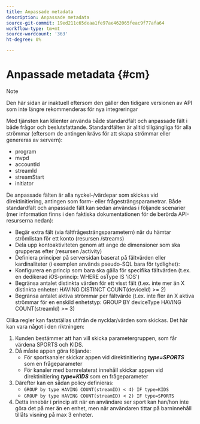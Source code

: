 ```yaml
---
title: Anpassade metadata
description: Anpassade metadata
source-git-commit: 19ed211c65deaa1fe97ae462065feac9f77afa64
workflow-type: tm+mt
source-wordcount: '363'
ht-degree: 0%

---
```




# Anpassade metadata {#cm}

>[!NOTE]
>
> Den här sidan är inaktuell eftersom den gäller den tidigare versionen av API som inte längre rekommenderas för nya integreringar

Med tjänsten kan klienter använda både standardfält och anpassade fält i både frågor och beslutsfattande. Standardfälten är alltid tillgängliga för alla strömmar (eftersom de antingen krävs för att skapa strömmar eller genereras av servern):

* program
* mvpd
* accountId
* streamId
* streamStart
* initiator


De anpassade fälten är alla nyckel-/värdepar som skickas vid direktinitiering, antingen som form- eller frågesträngsparametrar. Både standardfält och anpassade fält kan sedan användas i följande scenarier (mer information finns i den faktiska dokumentationen för de berörda API-resurserna nedan):

* Begär extra fält (via fältfrågesträngsparametern) när du hämtar strömlistan för ett konto (resursen /streams)
* Dela upp kontoaktiviteten genom att ange de dimensioner som ska grupperas efter (resursen /activity)
* Definiera principer på serversidan baserat på fältvärden eller kardinaliteter (i exemplen används pseudo-SQL bara för tydlighet):
* Konfigurera en princip som bara ska gälla för specifika fältvärden (t.ex. en dedikerad iOS-princip: WHERE osType IS &#39;iOS&#39;)
* Begränsa antalet distinkta värden för ett visst fält (t.ex. inte mer än X distinkta enheter: HAVING DISTINCT COUNT(deviceId) >= 2)
* Begränsa antalet aktiva strömmar per fältvärde (t.ex. inte fler än X aktiva strömmar för en enskild enhetstyp: GROUP BY deviceType HAVING COUNT(streamId) >= 3)


Olika regler kan fastställas utifrån de nycklar/värden som skickas. Det här kan vara något i den riktningen:

1. Kunden bestämmer att han vill skicka parametergruppen, som får värdena SPORTS och KIDS.
1. Då måste appen göra följande:
   * För sportkanaler skickar appen vid direktinitiering ***type=SPORTS*** som en frågeparameter
   * För kanaler med barnrelaterat innehåll skickar appen vid direktinitiering ***type=KIDS*** som en frågeparameter
1. Därefter kan en sådan policy definieras:
   * `GROUP by type HAVING COUNT(streamID) < 4) IF type=KIDS`
   * `GROUP by type HAVING COUNT(streamID) < 2) IF type=SPORTS`
1. Detta innebär i princip att när en användare ser sport kan han/hon inte göra det på mer än en enhet, men när användaren tittar på barninnehåll tillåts visning på max 3 enheter.

